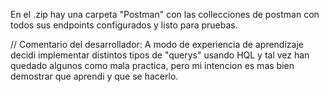 En el .zip hay una carpeta "Postman" con las collecciones de postman con todos sus endpoints configurados y listo para pruebas.

// Comentario del desarrollador:
A modo de experiencia de aprendizaje decidi implementar distintos tipos de "querys" usando HQL y tal vez han quedado algunos como mala practica, 
pero mi intencion es mas bien demostrar que aprendi y que se hacerlo.